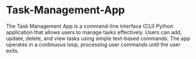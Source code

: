 # Task-Management-App
The Task Management App is a command-line interface (CLI) Python application that allows users to manage tasks effectively. Users can add, update, delete, and view tasks using simple text-based commands. The app operates in a continuous loop, processing user commands until the user exits.
